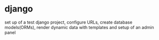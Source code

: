# django
set up of a test django project, configure URLs, create database models(ORMs), render dynamic data with templates and setup of an admin panel
